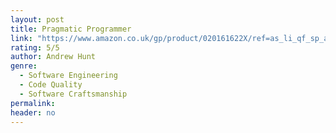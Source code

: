 ```yaml
---
layout: post
title: Pragmatic Programmer
link: "https://www.amazon.co.uk/gp/product/020161622X/ref=as_li_qf_sp_asin_il_tl?ie=UTF8&camp=1634&creative=6738&creativeASIN=020161622X&linkCode=as2&tag=jussihallilac-21"
rating: 5/5
author: Andrew Hunt
genre:
  - Software Engineering
  - Code Quality
  - Software Craftsmanship
permalink:
header: no
---
```

